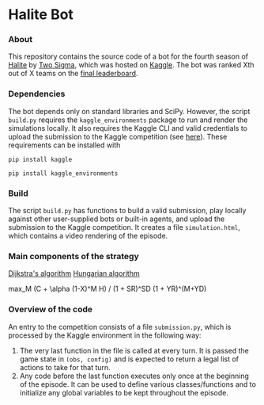 # Halite Bot

### About
This repository contains the source code of a bot for the fourth season of [Halite](https://halite.io/) by [Two Sigma](https://www.twosigma.com/), which was hosted on [Kaggle](https://www.kaggle.com/c/halite). The bot was ranked Xth out of X teams on the [final leaderboard](https://www.kaggle.com/c/halite/leaderboard).


### Dependencies
The bot depends only on standard libraries and SciPy. However, the script `build.py` requires the `kaggle_environments` package to run and render the simulations locally. It also requires the Kaggle CLI and valid credentials to upload the submission to the Kaggle competition (see [here](https://github.com/Kaggle/kaggle-api)). These requirements can be installed with

`pip install kaggle`

`pip install kaggle_environments`


### Build
The script `build.py` has functions to build a valid submission, play locally against other user-supplied bots or built-in agents, and upload the submission to the Kaggle competition. It creates a file `simulation.html`, which contains a video rendering of the episode.


### Main components of the strategy
[Dijkstra's algorithm](https://en.wikipedia.org/wiki/Dijkstra%27s_algorithm)
[Hungarian algorithm](https://en.wikipedia.org/wiki/Hungarian_algorithm)

max_M (C + \alpha (1-X)^M H) / (1 + SR)^SD (1 + YR)^(M+YD)

### Overview of the code
An entry to the competition consists of a file `submission.py`, which is processed by the Kaggle environment in the following way:
1. The very last function in the file is called at every turn. It is passed the game state in `(obs, config)` and is expected to return a legal list of actions to take for that turn.
2. Any code before the last function executes only once at the beginning of the episode. It can be used to define various classes/functions and to initialize any global variables to be kept throughout the episode.
